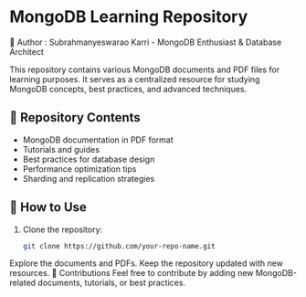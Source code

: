 # MongoDB Learning Repository
📌 Author : Subrahmanyeswarao Karri  - MongoDB Enthusiast & Database Architect

This repository contains various MongoDB documents and PDF files for learning purposes. It serves as a centralized resource for studying MongoDB concepts, best practices, and advanced techniques.

## 📂 Repository Contents

- MongoDB documentation in PDF format
- Tutorials and guides
- Best practices for database design
- Performance optimization tips
- Sharding and replication strategies

## 🔧 How to Use

1. Clone the repository:
   ```sh
   git clone https://github.com/your-repo-name.git
Explore the documents and PDFs.
Keep the repository updated with new resources.
📢 Contributions
Feel free to contribute by adding new MongoDB-related documents, tutorials, or best practices.

